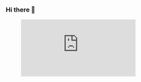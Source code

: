 ### Hi there 👋

<!--
**aarondominguezcostas/aarondominguezcostas** is a ✨ _special_ ✨ repository because its `README.md` (this file) appears on your GitHub profile.

Here are some ideas to get you started:

- 🔭 I’m currently working on ...
- 🌱 I’m currently learning ...
- 👯 I’m looking to collaborate on ...
- 🤔 I’m looking for help with ...
- 💬 Ask me about ...
- 📫 How to reach me: ...
- 😄 Pronouns: ...
- ⚡ Fun fact: ...
-->
<!--START_SECTION:waka-->
<figure><embed src="https://wakatime.com/share/@96c62aa6-e8a5-40d9-b713-e55e10034770/fdaac904-2add-4589-a3d6-95014f081b08.svg"></embed></figure>
<!--END_SECTION:waka-->
